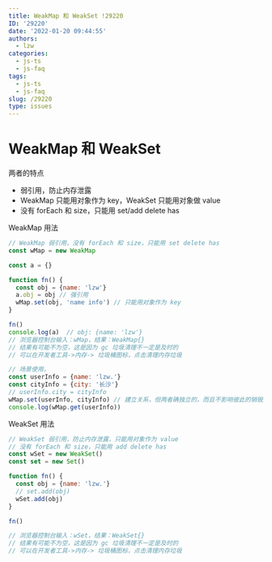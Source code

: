```yaml
---
title: WeakMap 和 WeakSet !29220
ID: '29220'
date: '2022-01-20 09:44:55'
authors:
  - lzw
categories:
  - js-ts
  - js-faq
tags:
  - js-ts
  - js-faq
slug: /29220
type: issues
---
```


# WeakMap 和 WeakSet

两者的特点

- 弱引用，防止内存泄露
- WeakMap 只能用对象作为 key，WeakSet 只能用对象做 value
- 没有 forEach 和 size，只能用 set/add delete has 


WeakMap 用法

```js
// WeakMap 弱引用，没有 forEach 和 size，只能用 set delete has
const wMap = new WeakMap

const a = {}

function fn() {
  const obj = {name: 'lzw'}
  a.obj = obj // 强引用
  wMap.set(obj, 'name info') // 只能用对象作为 key
}

fn()
console.log(a)  // obj: {name: 'lzw'}
// 浏览器控制台输入：wMap，结果：WeakMap{}
// 结果有可能不为空，这是因为 gc 垃圾清理不一定是及时的
// 可以在开发者工具->内存-> 垃圾桶图标，点击清理内存垃圾

// 场景使用，
const userInfo = {name: 'lzw.'}
const cityInfo = {city: '长沙'}
// userInfo.city = cityInfo
wMap.set(userInfo, cityInfo) // 建立关系，但两者确独立的，而且不影响彼此的销毁逻辑
console.log(wMap.get(userInfo))

```

WeakSet 用法

```js
// WeakSet 弱引用，防止内存泄露，只能用对象作为 value
// 没有 forEach 和 size，只能用 add delete has
const wSet = new WeakSet()
const set = new Set()

function fn() {
  const obj = {name: 'lzw.'}
  // set.add(obj)
  wSet.add(obj)
}

fn()

// 浏览器控制台输入：wSet，结果：WeakSet{}
// 结果有可能不为空，这是因为 gc 垃圾清理不一定是及时的
// 可以在开发者工具->内存-> 垃圾桶图标，点击清理内存垃圾
```
